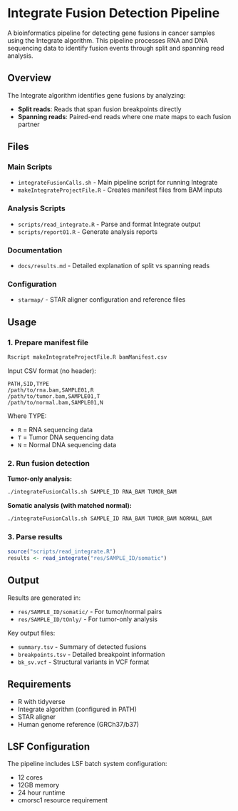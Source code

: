 # Integrate Fusion Detection Pipeline

A bioinformatics pipeline for detecting gene fusions in cancer samples using the Integrate algorithm. This pipeline processes RNA and DNA sequencing data to identify fusion events through split and spanning read analysis.

## Overview

The Integrate algorithm identifies gene fusions by analyzing:
- **Split reads**: Reads that span fusion breakpoints directly
- **Spanning reads**: Paired-end reads where one mate maps to each fusion partner

## Files

### Main Scripts
- `integrateFusionCalls.sh` - Main pipeline script for running Integrate
- `makeIntegrateProjectFile.R` - Creates manifest files from BAM inputs

### Analysis Scripts
- `scripts/read_integrate.R` - Parse and format Integrate output
- `scripts/report01.R` - Generate analysis reports

### Documentation
- `docs/results.md` - Detailed explanation of split vs spanning reads

### Configuration
- `starmap/` - STAR aligner configuration and reference files

## Usage

### 1. Prepare manifest file

```bash
Rscript makeIntegrateProjectFile.R bamManifest.csv
```

Input CSV format (no header):
```
PATH,SID,TYPE
/path/to/rna.bam,SAMPLE01,R
/path/to/tumor.bam,SAMPLE01,T
/path/to/normal.bam,SAMPLE01,N
```

Where TYPE:
- `R` = RNA sequencing data
- `T` = Tumor DNA sequencing data  
- `N` = Normal DNA sequencing data

### 2. Run fusion detection

**Tumor-only analysis:**
```bash
./integrateFusionCalls.sh SAMPLE_ID RNA_BAM TUMOR_BAM
```

**Somatic analysis (with matched normal):**
```bash
./integrateFusionCalls.sh SAMPLE_ID RNA_BAM TUMOR_BAM NORMAL_BAM
```

### 3. Parse results

```r
source("scripts/read_integrate.R")
results <- read_integrate("res/SAMPLE_ID/somatic")
```

## Output

Results are generated in:
- `res/SAMPLE_ID/somatic/` - For tumor/normal pairs
- `res/SAMPLE_ID/tOnly/` - For tumor-only analysis

Key output files:
- `summary.tsv` - Summary of detected fusions
- `breakpoints.tsv` - Detailed breakpoint information
- `bk_sv.vcf` - Structural variants in VCF format

## Requirements

- R with tidyverse
- Integrate algorithm (configured in PATH)
- STAR aligner
- Human genome reference (GRCh37/b37)

## LSF Configuration

The pipeline includes LSF batch system configuration:
- 12 cores
- 12GB memory
- 24 hour runtime
- cmorsc1 resource requirement